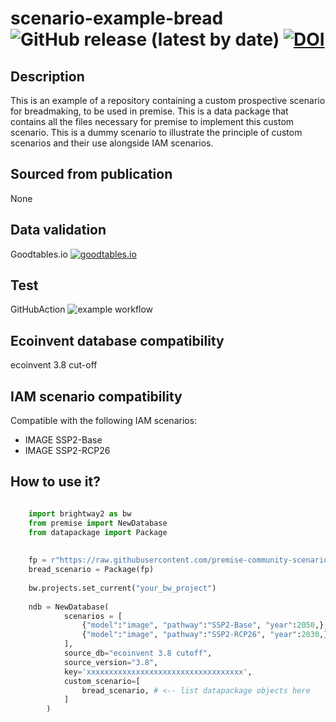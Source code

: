 # scenario-example-bread ![GitHub release (latest by date)](https://img.shields.io/github/v/release/premise-community-scenarios/scenario-example-bread) [![DOI](https://zenodo.org/badge/496564841.svg)](https://zenodo.org/badge/latestdoi/496564841)


Description
-----------

This is an example of a repository containing a custom prospective scenario for breadmaking, to be used in premise.
This is a data package that contains all the files necessary for premise to implement
this custom scenario. This is a dummy scenario to illustrate the principle of custom scenarios and their use alongside IAM scenarios.

Sourced from publication
------------------------

None

Data validation 
---------------

Goodtables.io [![goodtables.io](https://goodtables.io/badge/github/premise-community-scenarios/scenario-example-bread.svg)](https://goodtables.io/github/premise-community-scenarios/scenario-example-bread)

Test 
----

GitHubAction ![example workflow](https://github.com/premise-community-scenarios/scenario-example-bread/actions/workflows/main.yml/badge.svg?branch=main)


Ecoinvent database compatibility
--------------------------------

ecoinvent 3.8 cut-off

IAM scenario compatibility
---------------------------

Compatible with the following IAM scenarios:
* IMAGE SSP2-Base
* IMAGE SSP2-RCP26

How to use it?
--------------

```python

    import brightway2 as bw
    from premise import NewDatabase
    from datapackage import Package
    
    
    fp = r"https://raw.githubusercontent.com/premise-community-scenarios/scenario-example-bread/main/datapackage.json"
    bread_scenario = Package(fp)
    
    bw.projects.set_current("your_bw_project")
    
    ndb = NewDatabase(
            scenarios = [
                {"model":"image", "pathway":"SSP2-Base", "year":2050,},
                {"model":"image", "pathway":"SSP2-RCP26", "year":2030,},
            ],        
            source_db="ecoinvent 3.8 cutoff",
            source_version="3.8",
            key='xxxxxxxxxxxxxxxxxxxxxxxxxxxxxxxxxxx',
            custom_scenario=[
                bread_scenario, # <-- list datapackage objects here
            ] 
        )
```

